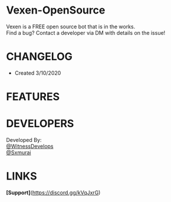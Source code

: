 # Vexen-OpenSource
 Vexen is a FREE open source bot that is in the works.                                                                  
 Find a bug? Contact a developer via DM with details on the issue!
 
 # CHANGELOG
- Created 3/10/2020

# FEATURES

# DEVELOPERS 
Developed By:                                                                                                                             
[@WitnessDevelops](https://github.com/WitnessDevelops)                                                                         
[@Sxmurai](https://github.com/Sxmurai)

# LINKS
**[Support]**(https://discord.gg/kVqJxrG)
 
